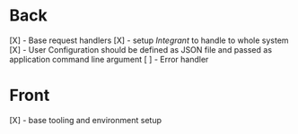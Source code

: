 # Back

[X] - Base request handlers
[X] - setup *Integrant* to handle to whole system
[X] - User Configuration should be defined as JSON file and passed as application command line argument
[ ] - Error handler 

# Front

[X] - base tooling and environment setup


